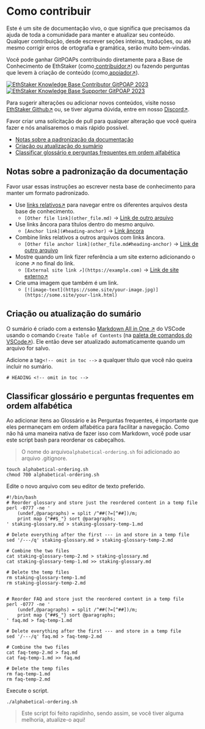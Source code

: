 # Como contribuir

Este é um site de documentação vivo, o que significa que precisamos da ajuda de toda a comunidade para manter e atualizar seu conteúdo. Qualquer contribuição, desde escrever seções inteiras, traduções, ou até mesmo corrigir erros de ortografia e gramática, serão muito bem-vindas.

Você pode ganhar GitPOAPs contribuindo diretamente para a Base de Conhecimento de EthStaker (como[ contribuidor↗](https://www.gitpoap.io/gp/881)) ou fazendo perguntas que levem à criação de conteúdo (como[ apoiador↗](https://www.gitpoap.io/gp/923)).

[![EthStaker Knowledge Base Contributor GitPOAP 2023](https://www.gitpoap.io/\_next/image?url=https%3A%2F%2Fassets.poap.xyz%2Fgitpoap3a-2023-ethstaker-knowledge-base-contributor-2022-logo-1671596764627.png\&w=384\&q=75)](https://www.gitpoap.io/gp/881)[![EthStaker Knowledge Base Supporter GitPOAP 2023](https://www.gitpoap.io/\_next/image?url=https%3A%2F%2Fassets.poap.xyz%2F2023-ethstaker-knowledge-base-supporter-2022-logo-1672411990803.png\&w=384\&q=75)](https://www.gitpoap.io/gp/923)

Para sugerir alterações ou adicionar novos conteúdos, visite nosso [EthStaker Github↗](https://github.com/eth-educators/ethstaker-knowledgebase) ou, se tiver alguma dúvida, entre em nosso [Discord↗](https://www.google.com/url?sa=t\&rct=j\&q=\&esrc=s\&source=web\&cd=\&cad=rja\&uact=8\&ved=2ahUKEwjpm6nC5K78AhUBi1wKHaxHCF8QFnoECAsQAQ\&url=https%3A%2F%2Fdiscord.com%2Finvite%2FucsTcA2wTq\&usg=AOvVaw0U61EK\_8NaT71SEZlw3aJS).&#x20;

Favor criar uma solicitação de pull para qualquer alteração que você queira fazer e nós analisaremos o mais rápido possível.

* [Notas sobre a padronização da documentação](#notas-sobre-a-padronizacao-da-documentacao)
* [Criação ou atualização do sumário](#criacao-ou-atualizacao-do-sumario)
* [Classificar glossário e perguntas frequentes em ordem alfabética](how-to-contribute.md#classificar-glossario-e-perguntas-frequentes-em-ordem-alfabetica)

## Notas sobre a padronização da documentação

Favor usar essas instruções ao escrever nesta base de conhecimento para manter um formato padronizado.

* Use [links relativos↗](https://github.blog/2013-01-31-relative-links-in-markup-files/) para navegar entre os diferentes arquivos desta base de conhecimento.
  * `[Other file link](other_file.md)` → [Link de outro arquivo](/pt/how-to-contribute)
* Use links âncora para títulos dentro do mesmo arquivo.
  * `[Anchor link](#heading-anchor)` → [Link âncora](/pt/how-to-contribute#notas-sobre-a-padronizacao-da-documentacao)
* Combine links relativos a outros arquivos com links âncora.
  * `[Other file anchor link](other_file.md#heading-anchor)` → [Link de outro arquivo](/pt/how-to-contribute#notas-sobre-a-padronizacao-da-documentacao)
* Mostre quando um link fizer referência a um site externo adicionando o ícone ↗ no final do link.
  * `[External site link ↗](https://example.com)` → [Link de site externo↗](https://example.com)
* Crie uma imagem que também é um link.
  * `[![image-text](https://some.site/your-image.jpg)](https://some.site/your-link.html)`

## Criação ou atualização do sumário

O sumário é criado com a extensão [Markdown All in One ↗](https://marketplace.visualstudio.com/items?itemName=yzhang.markdown-all-in-one) do VSCode usando o comando `Create Table of Contents` (na [paleta de comandos do VSCode↗](https://code.visualstudio.com/docs/getstarted/userinterface#\_command-palette)). Ele então deve ser atualizado automaticamente quando um arquivo for salvo.

Adicione a tag`<!-- omit in toc -->` a qualquer título que você não queira incluir no sumário.

```
# HEADING <!-- omit in toc -->
```

## Classificar glossário e perguntas frequentes em ordem alfabética

Ao adicionar itens ao Glossário e às Perguntas frequentes, é importante que eles permaneçam em ordem alfabética para facilitar a navegação. Como não há uma maneira nativa de fazer isso com Markdown, você pode usar este script bash para reordenar os cabeçalhos.

> O nome do arquivo`alphabetical-ordering.sh` foi adicionado ao arquivo .gitignore.

```
touch alphabetical-ordering.sh
chmod 700 alphabetical-ordering.sh
```

Edite o novo arquivo com seu editor de texto preferido.

```
#!/bin/bash
# Reorder glossary and store just the reordered content in a temp file
perl -0777 -ne '
    (undef,@paragraphs) = split /^##(?=[^##])/m;
    print map {"##$_"} sort @paragraphs;
' staking-glossary.md > staking-glossary-temp-1.md

# Delete everything after the first --- in and store in a temp file
sed '/---/q' staking-glossary.md > staking-glossary-temp-2.md

# Combine the two files
cat staking-glossary-temp-2.md > staking-glossary.md
cat staking-glossary-temp-1.md >> staking-glossary.md

# Delete the temp files
rm staking-glossary-temp-1.md
rm staking-glossary-temp-2.md


# Reorder FAQ and store just the reordered content in a temp file
perl -0777 -ne '
    (undef,@paragraphs) = split /^##(?=[^##])/m;
    print map {"##$_"} sort @paragraphs;
' faq.md > faq-temp-1.md

# Delete everything after the first --- and store in a temp file
sed '/---/q' faq.md > faq-temp-2.md

# Combine the two files
cat faq-temp-2.md > faq.md
cat faq-temp-1.md >> faq.md

# Delete the temp files
rm faq-temp-1.md
rm faq-temp-2.md
```

Execute o script.

```
./alphabetical-ordering.sh
```

> Este script foi feito rapidinho, sendo assim, se você tiver alguma melhoria, atualize-o aqui!

